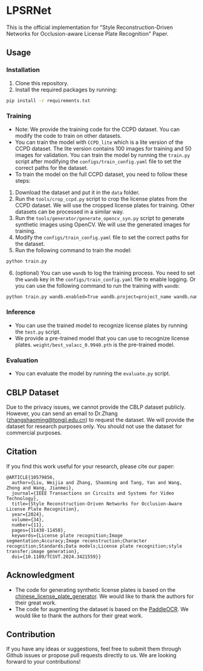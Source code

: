 # LPSRNet

This is the official implementation for "Style Reconstruction-Driven Networks for Occlusion-aware License Plate Recognition" Paper.


## Usage
### Installation
1. Clone this repository.
2. Install the required packages by running:
```bash
pip install -r requirements.txt
```

### Training
- Note: We provide the training code for the CCPD dataset. You can modify the code to train on other datasets.
- You can train the model with `CCPD_lite` which is a lite version of the CCPD dataset. The lite version contains 100 images for training and 50 images for validation. You can train the model by running the `train.py` script after modifying the `configs/train_config.yaml` file to set the correct paths for the dataset.
- To train the model on the full CCPD dataset, you need to follow these steps: 
1. Download the dataset and put it in the `data` folder.
2. Run the `tools/crop_ccpd.py` script to crop the license plates from the CCPD dataset. We will use the cropped license plates for training. Other datasets can be processed in a similar way.
3. Run the `tools/generator/generate_opencv_syn.py` script to generate synthetic images using OpenCV. We will use the generated images for training.
4. Modify the `configs/train_config.yaml` file to set the correct paths for the dataset.
5. Run the following command to train the model:
```bash
python train.py
```
6. (optional) You can use `wandb` to log the training process. You need to set the `wandb` key in the `configs/train_config.yaml` file to enable logging. Or you can use the following command to run the training with `wandb`:
```bash
python train.py wandb.enabled=True wandb.project=project_name wandb.name=run_name
```

### Inference
- You can use the trained model to recognize license plates by running the `test.py` script.
- We provide a pre-trained model that you can use to recognize license plates. `weight/best_valacc_0.9940.pth` is the pre-trained model.

### Evaluation
- You can evaluate the model by running the `evaluate.py` script.


## CBLP Dataset
Due to the privacy issues, we cannot provide the CBLP dataset publicly. However, you can send an email to Dr.Zhang (zhangshaoming@tongji.edu.cn) to request the dataset. We will provide the dataset for research purposes only. You should not use the dataset for commercial purposes.

## Citation
If you find this work useful for your research, please cite our paper:
```
@ARTICLE{10579856,
  author={Liu, Weijia and Zhang, Shaoming and Tang, Yan and Wang, Zhong and Wang, Jianmei},
  journal={IEEE Transactions on Circuits and Systems for Video Technology}, 
  title={Style Reconstruction-Driven Networks for Occlusion-Aware License Plate Recognition}, 
  year={2024},
  volume={34},
  number={11},
  pages={11438-11450},
  keywords={License plate recognition;Image segmentation;Accuracy;Image reconstruction;Character recognition;Standards;Data models;License plate recognition;style transfer;image generation},
  doi={10.1109/TCSVT.2024.3421559}}
```

## Acknowledgment
- The code for generating synthetic license plates is based on the [chinese_license_plate_generator](https://github.com/Pengfei8324/chinese_license_plate_generator). We would like to thank the authors for their great work.
- The code for augmenting the dataset is based on the [PaddleOCR](https://github.com/PaddlePaddle/PaddleOCR). We would like to thank the authors for their great work.


## Contribution
If you have any ideas or suggestions, feel free to submit them through Github issues or propose pull requests directly to us. We are looking forward to your contributions!
